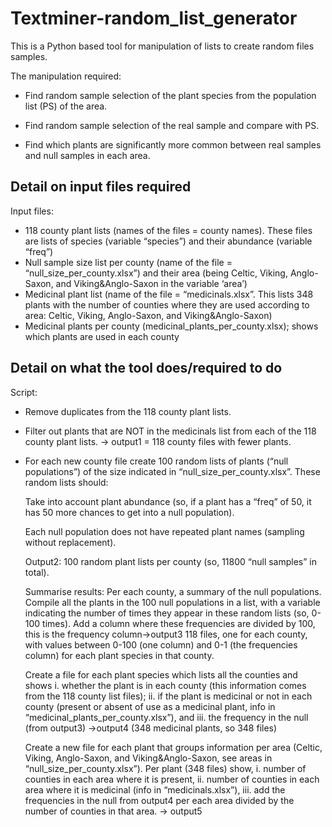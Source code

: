 # Textminer-random_list_generator

This is  a Python based tool for manipulation of lists to create random files samples.

The manipulation required:

- Find random sample selection of the plant species from the population list (PS) of the area.

- Find random sample selection of the real sample and compare with PS.

- Find which plants are significantly more common between real samples and null samples in each area.

## Detail on input files required
Input files:
- 118 county plant lists (names of the files = county names). These files are lists of species (variable “species”) and their abundance (variable “freq”) 
- Null sample size list per county (name of the file = “null_size_per_county.xlsx”) and their area (being Celtic, Viking, Anglo-Saxon, and Viking&Anglo-Saxon in the variable ‘area’)
- Medicinal plant list (name of the file = “medicinals.xlsx”. This lists 348 plants with the number of counties where they are used according to area: Celtic, Viking, Anglo-Saxon, and Viking&Anglo-Saxon)
- Medicinal plants per county (medicinal_plants_per_county.xlsx); shows which plants are used in each county

## Detail on what the tool does/required to do
Script:

- Remove duplicates from the 118 county plant lists.
- Filter out plants that are NOT in the medicinals list from each of the 118 county plant lists. -> output1 = 118 county files with fewer plants.
- For each new county file create 100 random lists of plants (“null populations”) of the size indicated in “null_size_per_county.xlsx”. These random lists should:
 
	Take into account plant abundance (so, if a plant has a “freq” of 50, it has 50 more chances to get into a null population).

	Each null population does not have repeated plant names (sampling without replacement).

	Output2: 100 random plant lists per county (so, 11800 “null samples” in total).

	Summarise results: Per each county, a summary of the null populations. Compile all the plants in the 100 null populations in a list, with a variable indicating the number of times they appear in these random lists (so, 0-100 times). Add a column where these frequencies are divided by 100, this is the frequency column->output3 118 files, one for each county, with values between 0-100 (one column) and 0-1 (the frequencies column) for each plant species in that county.

	Create a file for each plant species which lists all the counties and shows i. whether the plant is in each county (this information comes from the 118 county list files); ii. if the plant is medicinal or not in each county (present or absent of use as a medicinal plant, info in “medicinal_plants_per_county.xlsx”), and iii. the frequency in the null (from output3) ->output4 (348 medicinal plants, so 348 files)

	Create a new file for each plant that groups information per area (Celtic, Viking, Anglo-Saxon, and Viking&Anglo-Saxon, see areas in “null_size_per_county.xlsx”). Per plant (348 files) show, i. number of counties in each area where it is present, ii. number of counties in each area where it is medicinal (info in “medicinals.xlsx”), iii. add the frequencies in the null from output4 per each area divided by the number of counties in that area. -> output5


